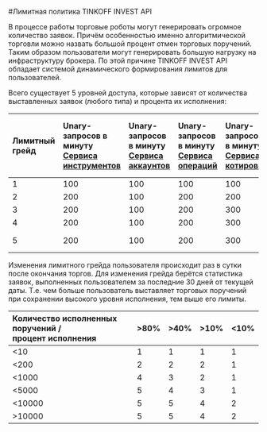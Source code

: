 #Лимитная политика TINKOFF INVEST API

В процессе работы торговые роботы могут генерировать огромное количество заявок. Причём особенностью именно 
алгоритмической торговли можно назвать большой процент отмен торговых поручений. Таким образом пользователи 
могут генерировать большую нагрузку на инфраструктуру брокера. По этой причине TINKOFF INVEST API 
обладает системой динамического формирования лимитов для пользователей. 

Всего существует 5 уровней доступа, которые зависят от количества выставленных заявок (любого типа) и
процента их исполнения:

| Лимитный грейд | Unary-запросов в минуту</br>[Сервиса инструментов](/investAPI/head-instruments/) | Unary-запросов в минуту</br>[Сервиса аккаунтов](/investAPI/head-users/) | Unary-запросов в минуту</br>[Сервиса операций](/investAPI/head-operations/) | Unary-запросов в минуту</br>[Сервиса котировок](/investAPI/head-marketdata/) | Unary-запросов в минуту</br>[Сервиса стоп-заявок](/investAPI/head-stoporders/) | Unary-запросов в минуту</br>[Песочницы](/investAPI/head-sandbox/) | Активных stream-соединений</br>[Сервиса котировок](/investAPI/head-marketdata/) | Активных stream-соединений</br>[Сервиса торговых поручений](/investAPI/head-orders/) |
| :------------- | :-------------- | :-------------- | :-------------- | :-------------- | :-------------- | :-------------- | :-------------- | :-------------- |
| 1              | 100             | 100             | 100             | 100             | 10              | 100             | 2               | 1               |
| 2              | 200             | 100             | 200             | 200             | 20              | 200             | 4               | 1               |
| 3              | 200             | 100             | 200             | 300             | 30              | 200             | 5               | 1               |
| 4              | 200             | 100             | 200             | 300             | 40              | 200             | 16              | 1               |
| 5              | 200             | 100             | 200   	       | 300             | 50              | 200             | Не ограничено   | 1               |

Изменения лимитного грейда пользователя происходит раз в сутки после окончания торгов. Для изменения
грейда берётся статистика заявок, выполненных пользователем за последние 30 дней от текущей даты. 
Т.е. чем больше пользователь выставляет торговых поручений при сохранении высокого уровня исполнения, 
тем выше его лимиты.

| Количество исполненных поручений / </br> процент исполнения | >80% | >40% | >10% | <10% |
| :--------- | :--------- | :--------- | :--------- | :--------- |
| <10        | 1          | 1          | 1          | 1          | 
| <200       | 2          | 2          | 2          | 1          | 
| <1000      | 4          | 3          | 2          | 1          | 
| <5000      | 5          | 4          | 3          | 1          | 
| <10000     | 5          | 5          | 4          | 2          | 
| >10000     | 5          | 5          | 4          | 2          | 
